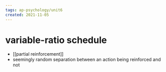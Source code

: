 ```yaml
---
tags: ap-psychology/unit6 
created: 2021-11-05
---
```


# variable-ratio schedule

- [[partial reinforcement]]
- seemingly random separation between an action being reinforced and not 
